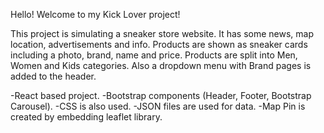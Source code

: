Hello! Welcome to my Kick Lover project!

This project is simulating a sneaker store website. It has some news, map location, advertisements and info. Products are shown as sneaker cards including a photo, brand, name and price. Products are split into Men, Women and Kids categories. Also a dropdown menu with Brand pages is added to the header.

-React based project.
-Bootstrap components (Header, Footer, Bootstrap Carousel).
-CSS is also used.
-JSON files are used for data.
-Map Pin is created by embedding leaflet library.